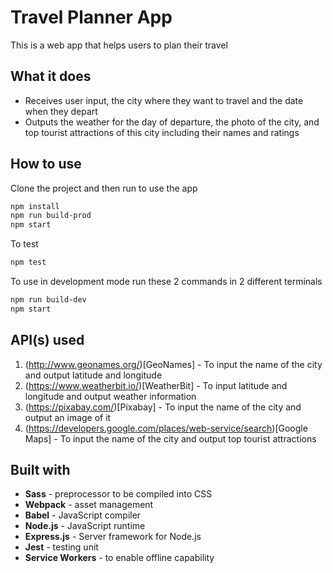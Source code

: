 # Travel Planner App

This is a web app that helps users to plan their travel

## What it does

- Receives user input, the city where they want to travel and the date when they depart
- Outputs the weather for the day of departure, the photo of the city, and top tourist attractions of this city including their names and ratings

## How to use

Clone the project and then run to use the app

```bash
npm install
npm run build-prod
npm start
```

To test

```bash
npm test
```

To use in development mode run these 2 commands in 2 different terminals

```bash
npm run build-dev
npm start
```

## API(s) used

1. (http://www.geonames.org/)[GeoNames] - To input the name of the city and output latitude and longitude
1. (https://www.weatherbit.io/)[WeatherBit] - To input latitude and longitude and output weather information
1. (https://pixabay.com/)[Pixabay] - To input the name of the city and output an image of it
1. (https://developers.google.com/places/web-service/search)[Google Maps] - To input the name of the city and output top tourist attractions

## Built with

- **Sass** - preprocessor to be compiled into CSS
- **Webpack** - asset management
- **Babel** - JavaScript compiler
- **Node.js** - JavaScript runtime
- **Express.js** - Server framework for Node.js
- **Jest** - testing unit
- **Service Workers** - to enable offline capability

